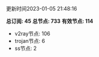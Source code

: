 更新时间2023-01-05 21:48:16

**总订阅: 45**
**总节点: 733**
**有效节点: 114**
- v2ray节点: 106
- trojan节点: 6
- ss节点: 2

